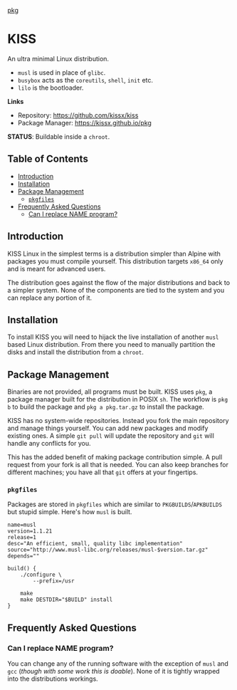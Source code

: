 <a href='/pkg'>pkg</a>

# KISS

An ultra minimal Linux distribution.

- `musl` is used in place of `glibc`.
- `busybox` acts as the `coreutils`, `shell`, `init` etc.
- `lilo` is the bootloader.


**Links**

- Repository: <https://github.com/kissx/kiss>
- Package Manager: <https://kissx.github.io/pkg>


**STATUS**: Buildable inside a `chroot`.


## Table of Contents

<!-- vim-markdown-toc GFM -->

* [Introduction](#introduction)
* [Installation](#installation)
* [Package Management](#package-management)
    * [`pkgfiles`](#pkgfiles)
* [Frequently Asked Questions](#frequently-asked-questions)
    * [Can I replace NAME program?](#can-i-replace-name-program)

<!-- vim-markdown-toc -->


## Introduction

KISS Linux in the simplest terms is a distribution simpler than Alpine with packages you must compile yourself. This distribution targets `x86_64` only and is meant for advanced users.

The distribution goes against the flow of the major distributions and back to a simpler system. None of the components are tied to the system and you can replace any portion of it.


## Installation

To install KISS you will need to hijack the live installation of another `musl` based Linux distribution. From there you need to manually partition the disks and install the distribution from a `chroot`.


## Package Management

Binaries are not provided, all programs must be built. KISS uses `pkg`, a package manager built for the distribution in POSIX `sh`. The workflow is `pkg b` to build the package and `pkg a pkg.tar.gz` to install the package.

KISS has no system-wide repositories. Instead you fork the main repository and manage things yourself. You can add new packages and modify existing ones. A simple `git pull` will update the repository and `git` will handle any conflicts for you.

This has the added benefit of making package contribution simple. A pull request from your fork is all that is needed. You can also keep branches for different machines; you have all that `git` offers at your fingertips.

### `pkgfiles`

Packages are stored in `pkgfiles` which are similar to `PKGBUILDS`/`APKBUILDS` but stupid simple. Here's how `musl` is built.

```
name=musl
version=1.1.21
release=1
desc="An efficient, small, quality libc implementation"
source="http://www.musl-libc.org/releases/musl-$version.tar.gz"
depends=""

build() {
    ./configure \
        --prefix=/usr

    make
    make DESTDIR="$BUILD" install
}
```

## Frequently Asked Questions

### Can I replace NAME program?

You can change any of the running software with the exception of `musl` and `gcc` (*though with some work this is doable*). None of it is tightly wrapped into the distributions workings.
